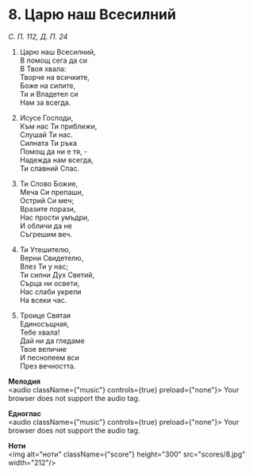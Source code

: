 # 8. Царю наш Всесилний

_С. П. 112, Д. П. 24_

1. Царю наш Всесилний,  
В помощ сега да си  
В Твоя хвала:  
Творче на всичките,  
Боже на силите,  
Ти и Владетел си  
Нам за всегда.  

2. Исусе Господи,  
Към нас Ти приближи,  
Слушай Ти нас.  
Силната Ти ръка  
Помощ да ни е тя, -  
Надежда нам всегда,  
Ти славний Спас.  

3. Ти Слово Божие,  
Меча Си препаши,  
Острий Си меч;  
Вразите порази,  
Нас прости умъдри,  
И обличи да не  
Съгрешим веч.  

4. Ти Утешителю,  
Верни Свидетелю,  
Влез Ти у нас;  
Ти силни Дух Светий,  
Сърца ни освети,  
Нас слаби укрепи  
На всеки час.  

5. Троице Святая  
Единосъщная,  
Тебе хвала!  
Дай ни да гледаме  
Твое величие  
И песнопеем вси  
През вечността.

**Мелодия**  
<audio className={"music"} controls={true} preload={"none"}>
    <source src="mp3/8.mp3" type="audio/mpeg"/>
    Your browser does not support the audio tag.
</audio>

**Едноглас**  
<audio className={"music"} controls={true} preload={"none"}>
    <source src="transp/8.mp3" type="audio/mpeg"/>
    Your browser does not support the audio tag.
</audio>

**Ноти**  
<img alt="ноти" className={"score"} height="300" src="scores/8.jpg" width="212"/>

